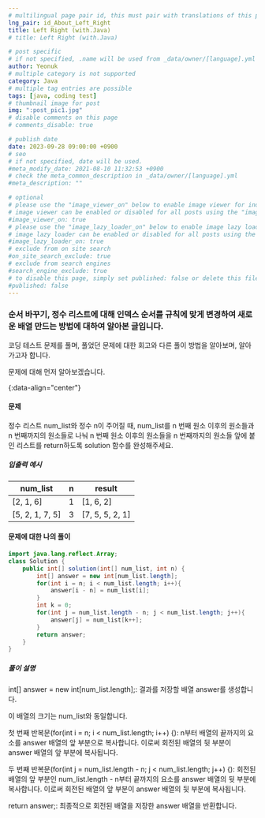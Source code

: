 ```yaml
---
# multilingual page pair id, this must pair with translations of this page. (This name must be unique)
lng_pair: id_About_Left_Right
title: Left Right (with.Java)
# title: Left Right (with.Java)

# post specific
# if not specified, .name will be used from _data/owner/[language].yml
author: Yeonuk
# multiple category is not supported
category: Java
# multiple tag entries are possible
tags: [java, coding test]
# thumbnail image for post
img: ":post_pic1.jpg"
# disable comments on this page
# comments_disable: true

# publish date
date: 2023-09-28 09:00:00 +0900
# seo
# if not specified, date will be used.
#meta_modify_date: 2021-08-10 11:32:53 +0900
# check the meta_common_description in _data/owner/[language].yml
#meta_description: ""

# optional
# please use the "image_viewer_on" below to enable image viewer for individual pages or posts (_posts/ or [language]/_posts folders).
# image viewer can be enabled or disabled for all posts using the "image_viewer_posts: true" setting in _data/conf/main.yml.
#image_viewer_on: true
# please use the "image_lazy_loader_on" below to enable image lazy loader for individual pages or posts (_posts/ or [language]/_posts folders).
# image lazy loader can be enabled or disabled for all posts using the "image_lazy_loader_posts: true" setting in _data/conf/main.yml.
#image_lazy_loader_on: true
# exclude from on site search
#on_site_search_exclude: true
# exclude from search engines
#search_engine_exclude: true
# to disable this page, simply set published: false or delete this file
#published: false
---
```


<!-- outline-start -->

### 순서 바꾸기, 정수 리스트에 대해 인덱스 순서를 규칙에 맞게 변경하여 새로운 배열 만드는 방법에 대하여 알아본 글입니다.

코딩 테스트 문제를 풀며, 풀었던 문제에 대한 회고와 다른 풀이 방법을 알아보며, 알아가고자 합니다.

문제에 대해 먼저 알아보겠습니다.

{:data-align="center"}

<!-- outline-end -->

#### 문제

정수 리스트 num_list와 정수 n이 주어질 때, num_list를 n 번째 원소 이후의 원소들과 n 번째까지의 원소들로 나눠 n 번째 원소 이후의 원소들을 n 번째까지의 원소들 앞에 붙인 리스트를 return하도록 solution 함수를 완성해주세요.

##### 입출력 예시

| num_list        | n   | result          |
| --------------- | --- | --------------- |
| [2, 1, 6]       | 1   | [1, 6, 2]       |
| [5, 2, 1, 7, 5] | 3   | [7, 5, 5, 2, 1] |

<!-- | start_num | end_num | result |
| --------- | ------- | ------ |
| 10        | 3       | 0      | -->

#### 문제에 대한 나의 풀이

```java
import java.lang.reflect.Array;
class Solution {
    public int[] solution(int[] num_list, int n) {
        int[] answer = new int[num_list.length];
        for(int i = n; i < num_list.length; i++){
            answer[i - n] = num_list[i];
        }
        int k = 0;
        for(int j = num_list.length - n; j < num_list.length; j++){
            answer[j] = num_list[k++];
        }
        return answer;
    }
}
```

##### 풀이 설명

int[] answer = new int[num_list.length];: 결과를 저장할 배열 answer를 생성합니다.

이 배열의 크기는 num_list와 동일합니다.

첫 번째 반복문(for(int i = n; i < num_list.length; i++) {): n부터 배열의 끝까지의 요소를 answer 배열의 앞 부분으로 복사합니다. 이로써 회전된 배열의 뒷 부분이 answer 배열의 앞 부분에 복사됩니다.

두 번째 반복문(for(int j = num_list.length - n; j < num_list.length; j++) {): 회전된 배열의 앞 부분인 num_list.length - n부터 끝까지의 요소를 answer 배열의 뒷 부분에 복사합니다. 이로써 회전된 배열의 앞 부분이 answer 배열의 뒷 부분에 복사됩니다.

return answer;: 최종적으로 회전된 배열을 저장한 answer 배열을 반환합니다.
